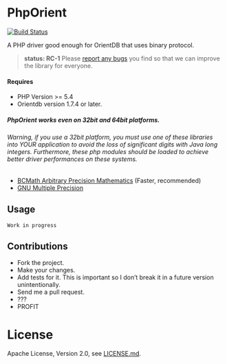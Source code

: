 # PhpOrient

[![Build Status](https://travis-ci.org/Ostico/PhpOrient.svg?branch=master)](https://travis-ci.org/Ostico/PhpOrient)

A PHP driver good enough for OrientDB that uses binary protocol.

> **status: RC-1**
> Please [report any bugs](https://github.com/Ostico/PhpOrient/issues) you find so that we can improve the library for everyone.

#### Requires
- PHP Version >= 5.4
- Orientdb version 1.7.4 or later.

##### PhpOrient works even on 32bit and 64bit platforms.

###### Warning, if you use a 32bit platform, you must use one of these libraries into YOUR application to avoid the loss of significant digits with Java long integers. Furthermore, these php modules should be loaded to achieve better driver performances on these systems.
- [BCMath Arbitrary Precision Mathematics](http://php.net/manual/en/refs.math.php) (Faster, recommended)
- [GNU Multiple Precision](http://php.net/manual/en/book.gmp.php)


## Usage

    Work in progress

## Contributions

- Fork the project.
- Make your changes.
- Add tests for it. This is important so I don’t break it in a future version unintentionally.
- Send me a pull request.
- ???
- PROFIT

# License

Apache License, Version 2.0, see [LICENSE.md](./LICENSE.md).

